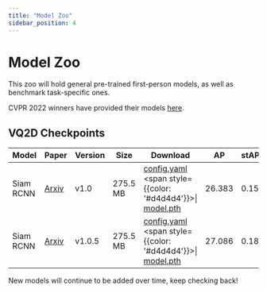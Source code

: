 ```yaml
---
title: "Model Zoo"
sidebar_position: 4
---
```


# Model Zoo
This zoo will hold general pre-trained first-person models, as well as benchmark task-specific ones.

CVPR 2022 winners have provided their models [here](https://ego4d-data.org/workshops/cvpr22/).

## VQ2D Checkpoints
| **Model** | **Paper** | **Version** | **Size** | **Download** | **AP** | **stAP25** |
|--|--|--|--|--|--|--|
| Siam RCNN    | [Arxiv](https://arxiv.org/abs/2208.01949) | v1.0 | 275.5 MB | [config.yaml](https://dl.fbaipublicfiles.com/ego4d/model_zoo/vq2d/slurm_8gpus_4nodes_baseline/config.yaml) <span style={{color: '#d4d4d4'}}>\|</span> [model.pth](https://dl.fbaipublicfiles.com/ego4d/model_zoo/vq2d/slurm_8gpus_4nodes_baseline/model.pth)| 26.383 | 0.150 |
| Siam RCNN    | [Arxiv](https://arxiv.org/abs/2208.01949) | v1.0.5 | 275.5 MB | [config.yaml](https://dl.fbaipublicfiles.com/ego4d/model_zoo/vq2d/slurm_8gpus_4nodes_baseline_v1.0.5/config.yaml) <span style={{color: '#d4d4d4'}}>\|</span> [model.pth](https://dl.fbaipublicfiles.com/ego4d/model_zoo/vq2d/slurm_8gpus_4nodes_baseline_v1.0.5/model.pth)| 27.086 | 0.188 |


New models will continue to be added over time, keep checking back!
